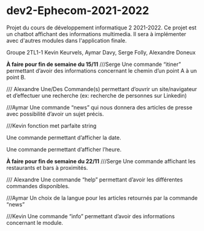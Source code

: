 # dev2-Ephecom-2021-2022
Projet du cours de développement informatique 2 2021-2022. Ce projet est un chatbot affichant des informations multimedia. Il sera à implémenter avec d'autres modules dans l'application finale.

Groupe 2TL1-1
Kevin Keurvels, Aymar Davy, Serge Folly, Alexandre Doneux



<b>À faire pour fin de semaine du 15/11</b>
///Serge
Une commande “itiner” permettant d’avoir des informations concernant le chemin d’un point A à un point B. 

/// Alexandre
Une/Des Commande(s) permettant d’ouvrir un site/navigateur et d’effectuer une recherche (ex: recherche de personnes sur Linkedin)

///Aymar
Une commande “news” qui nous donnera des articles de presse avec possibilité d’avoir un sujet précis.

///Kevin
fonction met parfaite string

Une commande permettant d’afficher la date. 

Une commande permettant d’afficher l’heure. 

<b>À faire pour fin de semaine du 22/11</b>
///Serge 
Une commande affichant les restaurants et bars à proximités. 

/// Alexandre
Une commande “help” permettant d’avoir les différentes commandes disponibles. 

///Aymar
Un choix de la langue pour les articles retournés par la commande “news”

///Kevin
Une commande “info” permettant d’avoir des informations concernant le module. 
